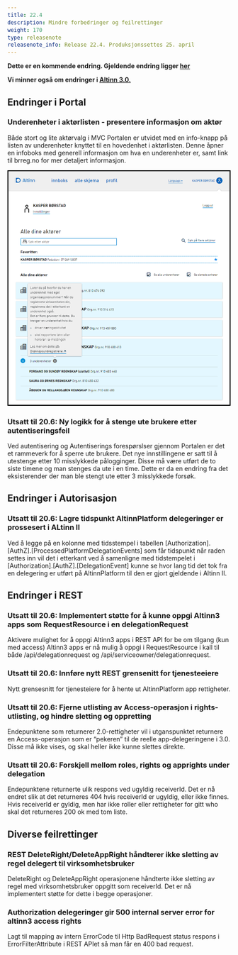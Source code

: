 ```yaml
---
title: 22.4
description: Mindre forbedringer og feilrettinger
weight: 170
type: releasenote
releasenote_info: Release 22.4. Produksjonssettes 25. april
---
```

**Dette er en kommende endring. Gjeldende endring ligger [her](../22-3)**

**Vi minner også om endringer i [Altinn 3.0.](https://github.com/Altinn/altinn-studio/releases)**

## Endringer i Portal

### Underenheter i aktørlisten - presentere informasjon om aktør

Både stort og lite aktørvalg i MVC Portalen er utvidet med en info-knapp på listen av underenheter knyttet til en hovedenhet i aktørlisten.
Denne åpner en infoboks med generell informasjon om hva en underenheter er, samt link til brreg.no for mer detaljert informasjon.

![Skjermbilde som viser lite aktørvalg](Underenhetiaktorlisten.png " ")

### Utsatt til 20.6: Ny logikk for å stenge ute brukere etter autentiseringsfeil

Ved autentisering og Autentiserings forespørslser gjennom Portalen er det et rammeverk for å sperre ute brukere. 
Det nye innstillingene er satt til å utestenge etter 10 misslykkede pålogginger. Disse må være utført de to siste timene og man stenges da ute i en time. Dette er da en endring fra det eksisterender der man ble stengt ute etter 3 misslykkede forsøk. 

## Endringer i Autorisasjon

### Utsatt til 20.6: Lagre tidspunkt AltinnPlatform delegeringer er prossesert i ALtinn II

Ved å legge på en kolonne med tidsstempel i tabellen [Authorization].[AuthZ].[ProcessedPlatformDelegationEvents] som får tidspunkt når raden settes inn vil det i etterkant ved å samenligne med tidstempelet i [Authorization].[AuthZ].[DelegationEvent] kunne se hvor lang tid det tok fra en delegering er utført på AltinnPlatform til den er gjort gjeldende i Altinn II.

## Endringer i REST

### Utsatt til 20.6: Implementert støtte for å kunne oppgi Altinn3 apps som RequestResource i en delegationRequest

Aktivere mulighet for å oppgi Altinn3 apps i REST API for be om tilgang (kun med access) Altinn3 apps er nå mulig å oppgi i RequestResource i kall til både /api/delegationrequest og /api/serviceowner/delegationrequest.

### Utsatt til 20.6: Innføre nytt REST grensenitt for tjenesteeiere

Nytt grensesnitt for tjenesteiere for å hente ut AltinnPlatform app rettigheter.

### Utsatt til 20.6: Fjerne utlisting av Access-operasjon i rights-utlisting, og hindre sletting og oppretting

Endepunktene som returnerer 2.0-rettigheter vil i utganspunktet returnere en Access-operasjon som er “pekeren” til de reelle app-delegeringene i 3.0. Disse må ikke vises, og skal heller ikke kunne slettes direkte.

### Utsatt til 20.6: Forskjell mellom roles, rights og apprights under delegation

Endepunktene returnerte ulik respons ved ugyldig receiverId. Det er nå endret slik at det returneres 404 hvis receiverId er ugyldig, eller ikke finnes. Hvis receiverId er gyldig, men har ikke roller eller rettigheter for gitt who skal det returneres 200 ok med tom liste.

## Diverse feilrettinger

### REST DeleteRight/DeleteAppRight håndterer ikke sletting av regel delegert til virksomhetsbruker

DeleteRight og DeleteAppRight operasjonene håndterte ikke sletting av regel med virksomhetsbruker oppgitt som receiverId. Det er nå implementert støtte for dette i begge operasjoner.

### Authorization delegeringer gir 500 internal server error for altinn3 access rights

Lagt til mapping av intern ErrorCode til Http BadRequest status respons i ErrorFilterAttribute i REST APIet så man får en 400 bad request.

